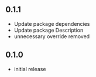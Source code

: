 ## 0.1.1

* Update package dependencies
* Update package Description
* unnecessary override removed

## 0.1.0

* initial release
